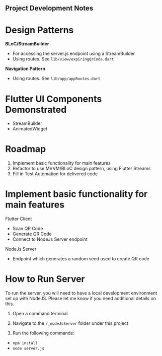 ## Project Development Notes 

# Design Patterns

**BLoC/StreamBuilder** 
- For accessing the server.js endpoint using a StreamBuilder 
- Using routes.  See `lib/view/expiringQrCode.dart`

**Navigation Pattern**
- Using routes.  See `lib/app/appRoutes.dart`

# Flutter UI Components Demonstrated
- StreamBuilder 
- AnimatedWidget 

# Roadmap
1. Implement basic functionality for main features
2. Refactor to use MVVM/BLoC design pattern, using Flutter Streams
3. Fill in Test Automation for delivered code
     
# Implement basic functionality for main features

Flutter Client
- Scan QR Code
- Generate QR Code
- Connect to NodeJs Server endpoint 

NodeJs Server
-  Endpoint which generates a random seed used to create QR code

# How to Run Server

To run the server, you will need to have a local development environment set up with NodeJS.  Please let me know if you need additional details on this.

1. Open a command terminal

2. Navigate to the `/_nodeJsServer` folder under this project

3. Run the following commands:
 - `npm install`
 - `node server.js`
